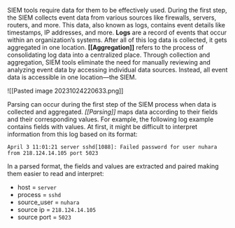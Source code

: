 SIEM tools require data for them to be effectively used. During the first step, the SIEM collects event data from various sources like firewalls, servers, routers, and more. This data, also known as logs, contains event details like timestamps, IP addresses, and more. **Logs** are a record of events that occur within an organization’s systems. After all of this log data is collected, it gets aggregated in one location. **[[Aggregation]]** refers to the process of consolidating log data into a centralized place. Through collection and aggregation, SIEM tools eliminate the need for manually reviewing and analyzing event data by accessing individual data sources. Instead, all event data is accessible in one location—the SIEM.

![[Pasted image 20231024220633.png]]

Parsing can occur during the first step of the SIEM process when data is collected and aggregated. _[[Parsing]]_ maps data according to their fields and their corresponding values. For example, the following log example contains fields with values. At first, it might be difficult to interpret information from this log based on its format:

`April 3 11:01:21 server sshd[1088]: Failed password for user nuhara from 218.124.14.105 port 5023`

In a parsed format, the fields and values are extracted and paired making them easier to read and interpret:

- host = `server`
- process = `sshd`
- source_user = `nuhara`
- source ip = `218.124.14.105`
- source port = `5023`
